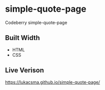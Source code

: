 # simple-quote-page
Codeberry simple-quote-page

## Built Width
- HTML
- CSS

## Live Verison
https://lukacsma.github.io/simple-quote-page/
